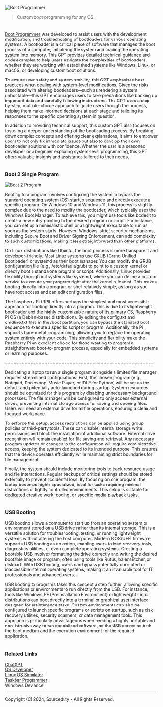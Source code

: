 ![Boot Programmer](https://github.com/user-attachments/assets/25b09429-be34-49ea-80de-bdd92cd1594d)

> Custom boot programming for any OS.

#

[Boot Programmer](https://chatgpt.com/g/g-iX4TehJnH-boot-programmer) was developed to assist users with the development, modification, and troubleshooting of bootloaders for various operating systems. A bootloader is a critical piece of software that manages the boot process of a computer, initializing the system and loading the operating system into memory. This GPT provides detailed technical guidance and code examples to help users navigate the complexities of bootloaders, whether they are working with established systems like Windows, Linux, or macOS, or developing custom boot solutions.

To ensure user safety and system stability, this GPT emphasizes best practices when dealing with system-level modifications. Given the risks associated with altering bootloaders—such as rendering a system unbootable—this GPT encourages users to take precautions like backing up important data and carefully following instructions. The GPT uses a step-by-step, multiple-choice approach to guide users through the process, helping them make informed decisions at each stage and tailoring its responses to the specific operating system in question.

In addition to providing technical support, this custom GPT also focuses on fostering a deeper understanding of the bootloading process. By breaking down complex concepts and offering clear explanations, it aims to empower users to not only fix immediate issues but also to develop their own bootloader solutions with confidence. Whether the user is a seasoned developer or a beginner exploring system-level programming, this GPT offers valuable insights and assistance tailored to their needs.

#
### Boot 2 Single Program

![Boot 2 Program](https://github.com/user-attachments/assets/8aa35101-f997-4ac8-9b12-91eba67263f8)

Booting to a program involves configuring the system to bypass the standard operating system (OS) startup sequence and directly execute a specific program. On Windows 10 and Windows 11, this process is slightly complex due to the need to modify the bootloader, which typically uses the Windows Boot Manager. To achieve this, you might use tools like bcdedit to create a new entry pointing to the desired program or script. For instance, you can set up a minimalistic shell or a lightweight executable to run as soon as the system starts. However, Windows' strict security mechanisms, including Secure Boot and Driver Signing Enforcement, can add complexity to such customizations, making it less straightforward than other platforms.

On Linux distributions like Ubuntu, the boot process is more transparent and developer-friendly. Most Linux systems use GRUB (Grand Unified Bootloader) or systemd as their boot manager. You can modify the GRUB configuration file (e.g., /etc/default/grub) to point to a custom kernel or directly boot a standalone program or script. Additionally, Linux provides flexibility through init systems like systemd, where you can define a custom service to execute your program right after the kernel is loaded. This makes booting directly into a program or shell relatively simple, as long as you have root access and can edit configuration files.

The Raspberry Pi (RPI) offers perhaps the simplest and most accessible approach for booting directly into a program. This is due to its lightweight bootloader and the highly customizable nature of its primary OS, Raspberry Pi OS (a Debian-based distribution). By editing the config.txt and cmdline.txt files in the /boot partition, you can bypass the standard boot sequence to execute a specific script or program. Additionally, the Pi supports bare-metal programming, allowing you to replace the operating system entirely with your code. This simplicity and flexibility make the Raspberry Pi an excellent choice for those wanting to program a straightforward boot-to-program process, especially for embedded systems or learning purposes.

=====================================================

Dedicating a laptop to run a single program alongside a limited file manager requires streamlined configurations. First, the chosen program (e.g., Notepad, Photoshop, Music Player, or IDLE for Python) will be set as the default and potentially auto-launched during startup. System resources should be optimized for this program by disabling unnecessary background processes. The file manager will be configured to only access external drives, preventing internal storage access for saving and opening files. Users will need an external drive for all file operations, ensuring a clean and focused workspace.

To enforce this setup, access restrictions can be applied using group policies or third-party tools. These can disable internal storage write permissions and block the installation of additional software. External drive recognition will remain enabled for file saving and retrieval. Any necessary program updates or changes to the configuration will require administrative access, keeping the system dedicated to its intended purpose. This ensures that the device operates efficiently while maintaining strict boundaries for file management.

Finally, the system should include monitoring tools to track resource usage and file interactions. Regular backups of critical settings should be stored externally to prevent accidental loss. By focusing on one program, the laptop becomes highly specialized, ideal for tasks requiring minimal distractions or tightly controlled environments. This setup is suitable for dedicated creative work, coding, or specific media playback tasks.

#
### USB Booting

USB booting allows a computer to start up from an operating system or environment stored on a USB drive rather than its internal storage. This is a versatile solution for troubleshooting, testing, or running lightweight systems without altering the host computer. Modern BIOS/UEFI firmware supports USB booting as an option, enabling users to load recovery tools, diagnostics utilities, or even complete operating systems. Creating a bootable USB involves formatting the drive correctly and writing the desired bootable image or program, often using tools like Rufus, balenaEtcher, or diskpart. With USB booting, users can bypass potentially corrupted or inaccessible internal operating systems, making it an invaluable tool for IT professionals and advanced users.

USB booting to programs takes this concept a step further, allowing specific applications or environments to run directly from the USB. For instance, tools like Windows PE (Preinstallation Environment) or lightweight Linux distributions can boot directly into a terminal or graphical user interface designed for maintenance tasks. Custom environments can also be configured to launch specific programs or scripts on startup, such as disk recovery utilities, security scanners, or data management tools. This approach is particularly advantageous when needing a highly portable and non-intrusive way to run specialized software, as the USB serves as both the boot medium and the execution environment for the required application.

#
### Related Links

[ChatGPT](https://github.com/sourceduty/ChatGPT)
<br>
[OS Developer](https://github.com/sourceduty/OS_Developer)
<br>
[Linux OS Simulator](https://github.com/sourceduty/Linux_OS_Simulator)
<br>
[Taskbar Programmer](https://github.com/sourceduty/Taskbar_Programmer)
<br>
[Windows Deviance](https://github.com/sourceduty/Windows_Deviance)

***
Copyright (C) 2024, Sourceduty - All Rights Reserved.
